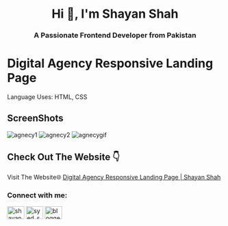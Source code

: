 <h1 align="center">Hi 👋, I'm Shayan Shah</h1>
<h3 align="center">A Passionate Frontend Developer from Pakistan</h3>


# Digital Agency Responsive Landing Page
Language Uses: HTML, CSS
## ScreenShots
![agnecy1](https://github.com/user-attachments/assets/c4312ff5-6076-4a30-9d53-5423a0804330)
![agnecy2](https://github.com/user-attachments/assets/3046a41a-d7f7-489d-943b-9544f05e8663)
![agnecygif](https://github.com/user-attachments/assets/c62b81d6-87db-40be-84c4-db266a5ba342)


## Check Out The Website 👇

Visit The Website🌐 [Digital Agency Responsive Landing Page | Shayan Shah](https://shayanshahdeveloper.github.io/Project-24-Digital-Agency-Landing-page/)

<h3 align="left">Connect with me:</h3>
<p align="left">
<a href="https://linkedin.com/in/shayan-shah-b31439296" target="blank"><img align="center" src="https://raw.githubusercontent.com/rahuldkjain/github-profile-readme-generator/master/src/images/icons/Social/linked-in-alt.svg" alt="shayan-shah-b31439296" height="30" width="40" /></a>
<a href="https://instagram.com/syed_shanie" target="blank"><img align="center" src="https://raw.githubusercontent.com/rahuldkjain/github-profile-readme-generator/master/src/images/icons/Social/instagram.svg" alt="syed_shanie" height="30" width="40" /></a>
<a href="https://www.youtube.com/@shayanshahdev" target="blank"><img align="center" src="https://raw.githubusercontent.com/rahuldkjain/github-profile-readme-generator/master/src/images/icons/Social/youtube.svg" alt="bloggeravenue2691" height="30" width="40" /></a>
</p>
